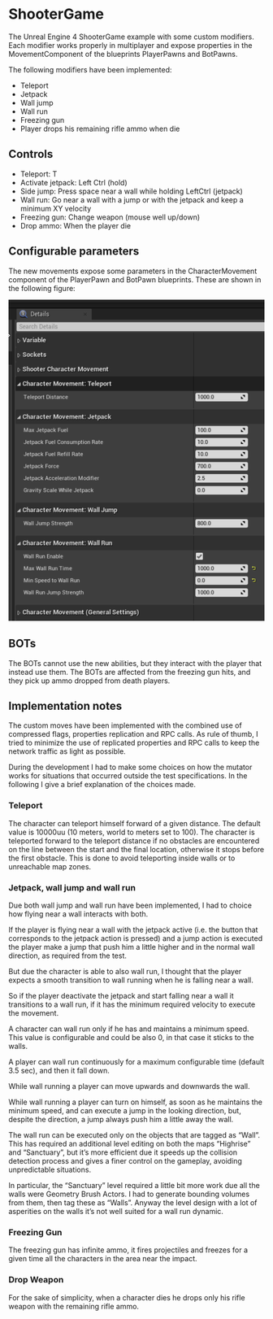 # ShooterGame

The Unreal Engine 4 ShooterGame example with some custom modifiers. Each modifier works properly 
in multiplayer and expose properties in the MovementComponent of the blueprints PlayerPawns and BotPawns.

The following modifiers have been implemented:
      
* Teleport 
* Jetpack 
* Wall jump 
* Wall run 
* Freezing gun
* Player drops his remaining rifle ammo when die


## Controls

* Teleport: T
* Activate jetpack: Left Ctrl (hold) 
* Side jump: Press space near a wall while holding LeftCtrl (jetpack)
* Wall run: Go near a wall with a jump or with the jetpack and keep a minimum XY velocity
* Freezing gun: Change weapon (mouse well up/down)
* Drop ammo: When the player die

## Configurable parameters

The new movements expose some parameters in the CharacterMovement component of the PlayerPawn and BotPawn blueprints. These are shown in the following figure:

<p align="center">
  <img src="parameters.png" />
</p>


## BOTs
The BOTs cannot use the new abilities, but they interact with the player that instead use them. The BOTs are affected from the freezing gun hits, and they pick up ammo dropped from death players.

## Implementation notes
The custom moves have been implemented with the combined use of compressed flags, properties replication and RPC calls. As rule of thumb, I tried to minimize the use of replicated properties and RPC calls to keep the network traffic as light as possible.

During the development I had to make some choices on how the mutator works for situations that occurred outside the test specifications. In the following I give a brief explanation of the choices made.

### Teleport
The character can teleport himself forward of a given distance. The default value is 10000uu (10 meters, world to meters set to 100). 
The character is teleported forward to the teleport distance if no obstacles are encountered on the line between the start and the final location, otherwise it stops before the first obstacle. This is done to avoid teleporting inside walls or to unreachable map zones.

### Jetpack, wall jump and wall run
Due both wall jump and wall run have been implemented, I had to choice how flying near a wall interacts with both.

If the player is flying near a wall with the jetpack active (i.e. the button that corresponds to the jetpack action is pressed) and a jump action is executed the player make a jump that push him a little higher and in the normal wall direction, as required from the test.

But due the character is able to also wall run, I thought that the player expects a smooth transition to wall running when he is falling near a wall. 

So if the player deactivate the jetpack and start falling near a wall it transitions to a wall run, if it has the minimum required velocity to execute the movement.

A character can wall run only if he has and maintains a minimum speed. This value is configurable and could be also 0, in that case it sticks to the walls. 

A player can wall run continuously for a maximum configurable time (default 3.5 sec), and then it fall down. 

While wall running a player can move upwards and downwards the wall.

While wall running a player can turn on himself, as soon as he maintains the minimum speed, and can execute a jump in the looking direction, but, despite the direction, a jump always push him a little away the wall.

The wall run can be executed only on the objects that are tagged as “Wall”. This has required an additional level editing on both the maps “Highrise” and “Sanctuary”, but it’s more efficient due it speeds up the collision detection process and gives a finer control on the gameplay, avoiding unpredictable situations.

In particular, the “Sanctuary” level required a little bit more work due all the walls were Geometry Brush Actors. I had to generate bounding volumes from them, then tag these as “Walls”. Anyway the level design with a lot of asperities on the walls it’s not well suited for a wall run dynamic.

### Freezing Gun
The freezing gun has infinite ammo, it fires projectiles and freezes for a given time all the characters in the area near the impact.

### Drop Weapon
For the sake of simplicity, when a character dies he drops only his rifle weapon with the remaining rifle ammo.
